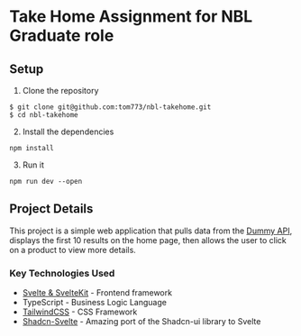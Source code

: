 # Take Home Assignment for NBL Graduate role

## Setup

1. Clone the repository
```
$ git clone git@github.com:tom773/nbl-takehome.git
$ cd nbl-takehome
```

2. Install the dependencies
```
npm install
```
3. Run it
```
npm run dev --open
```

## Project Details

This project is a simple web application that pulls data from the [Dummy API](https://dummyjson.com/products), displays the first 10 results on the home page, then allows the user to click on a product to view more details.

### Key Technologies Used

* [Svelte & SvelteKit](https://github.com/sveltejs) - Frontend framework
* TypeScript - Business Logic Language
* [TailwindCSS](https://github.com/tailwindlabs/tailwindcss) - CSS Framework
* [Shadcn-Svelte](https://github.com/huntabyte/shadcn-svelte) - Amazing port of the Shadcn-ui library to Svelte
